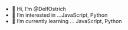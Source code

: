 - 👋 Hi, I’m @DelfOstrich
- 👀 I’m interested in ...JavaScript, Python
- 🌱 I’m currently learning ... JavaScript, Python

<!---
DelfOstrich/DelfOstrich is a ✨ special ✨ repository because its `README.md` (this file) appears on your GitHub profile.
You can click the Preview link to take a look at your changes.
--->
